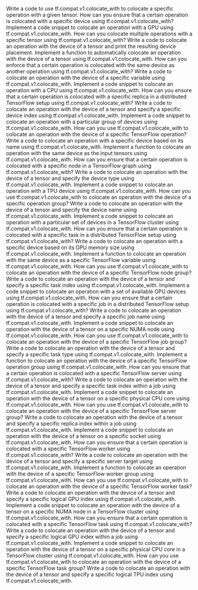 Write a code to use tf.compat.v1.colocate_with to colocate a specific operation with a given tensor.
How can you ensure that a certain operation is colocated with a specific device using tf.compat.v1.colocate_with?
Implement a code snippet to colocate an operation with a GPU using tf.compat.v1.colocate_with.
How can you colocate multiple operations with a specific tensor using tf.compat.v1.colocate_with?
Write a code to colocate an operation with the device of a tensor and print the resulting device placement.
Implement a function to automatically colocate an operation with the device of a tensor using tf.compat.v1.colocate_with.
How can you enforce that a certain operation is colocated with the same device as another operation using tf.compat.v1.colocate_with?
Write a code to colocate an operation with the device of a specific variable using tf.compat.v1.colocate_with.
Implement a code snippet to colocate an operation with a CPU using tf.compat.v1.colocate_with.
How can you ensure that a certain operation is colocated with a specific replica in a distributed TensorFlow setup using tf.compat.v1.colocate_with?
Write a code to colocate an operation with the device of a tensor and specify a specific device index using tf.compat.v1.colocate_with.
Implement a code snippet to colocate an operation with a particular group of devices using tf.compat.v1.colocate_with.
How can you use tf.compat.v1.colocate_with to colocate an operation with the device of a specific TensorFlow operation?
Write a code to colocate an operation with a specific device based on its name using tf.compat.v1.colocate_with.
Implement a function to colocate an operation with the same device as the input tensors using tf.compat.v1.colocate_with.
How can you ensure that a certain operation is colocated with a specific node in a TensorFlow graph using tf.compat.v1.colocate_with?
Write a code to colocate an operation with the device of a tensor and specify the device type using tf.compat.v1.colocate_with.
Implement a code snippet to colocate an operation with a TPU device using tf.compat.v1.colocate_with.
How can you use tf.compat.v1.colocate_with to colocate an operation with the device of a specific operation group?
Write a code to colocate an operation with the device of a tensor and specify the device name using tf.compat.v1.colocate_with.
Implement a code snippet to colocate an operation with a particular set of devices in a TensorFlow cluster using tf.compat.v1.colocate_with.
How can you ensure that a certain operation is colocated with a specific task in a distributed TensorFlow setup using tf.compat.v1.colocate_with?
Write a code to colocate an operation with a specific device based on its GPU memory size using tf.compat.v1.colocate_with.
Implement a function to colocate an operation with the same device as a specific TensorFlow variable using tf.compat.v1.colocate_with.
How can you use tf.compat.v1.colocate_with to colocate an operation with the device of a specific TensorFlow node group?
Write a code to colocate an operation with the device of a tensor and specify a specific task index using tf.compat.v1.colocate_with.
Implement a code snippet to colocate an operation with a set of available GPU devices using tf.compat.v1.colocate_with.
How can you ensure that a certain operation is colocated with a specific job in a distributed TensorFlow setup using tf.compat.v1.colocate_with?
Write a code to colocate an operation with the device of a tensor and specify a specific job name using tf.compat.v1.colocate_with.
Implement a code snippet to colocate an operation with the device of a tensor on a specific NUMA node using tf.compat.v1.colocate_with.
How can you use tf.compat.v1.colocate_with to colocate an operation with the device of a specific TensorFlow job group?
Write a code to colocate an operation with the device of a tensor and specify a specific task type using tf.compat.v1.colocate_with.
Implement a function to colocate an operation with the device of a specific TensorFlow operation group using tf.compat.v1.colocate_with.
How can you ensure that a certain operation is colocated with a specific TensorFlow server using tf.compat.v1.colocate_with?
Write a code to colocate an operation with the device of a tensor and specify a specific task index within a job using tf.compat.v1.colocate_with.
Implement a code snippet to colocate an operation with the device of a tensor on a specific physical CPU core using tf.compat.v1.colocate_with.
How can you use tf.compat.v1.colocate_with to colocate an operation with the device of a specific TensorFlow server group?
Write a code to colocate an operation with the device of a tensor and specify a specific replica index within a job using tf.compat.v1.colocate_with.
Implement a code snippet to colocate an operation with the device of a tensor on a specific socket using tf.compat.v1.colocate_with.
How can you ensure that a certain operation is colocated with a specific TensorFlow worker using tf.compat.v1.colocate_with?
Write a code to colocate an operation with the device of a tensor and specify a specific server target using tf.compat.v1.colocate_with.
Implement a function to colocate an operation with the device of a specific TensorFlow worker group using tf.compat.v1.colocate_with.
How can you use tf.compat.v1.colocate_with to colocate an operation with the device of a specific TensorFlow worker task?
Write a code to colocate an operation with the device of a tensor and specify a specific logical GPU index using tf.compat.v1.colocate_with.
Implement a code snippet to colocate an operation with the device of a tensor on a specific NUMA node in a TensorFlow cluster using tf.compat.v1.colocate_with.
How can you ensure that a certain operation is colocated with a specific TensorFlow task using tf.compat.v1.colocate_with?
Write a code to colocate an operation with the device of a tensor and specify a specific logical GPU index within a job using tf.compat.v1.colocate_with.
Implement a code snippet to colocate an operation with the device of a tensor on a specific physical CPU core in a TensorFlow cluster using tf.compat.v1.colocate_with.
How can you use tf.compat.v1.colocate_with to colocate an operation with the device of a specific TensorFlow task group?
Write a code to colocate an operation with the device of a tensor and specify a specific logical TPU index using tf.compat.v1.colocate_with.